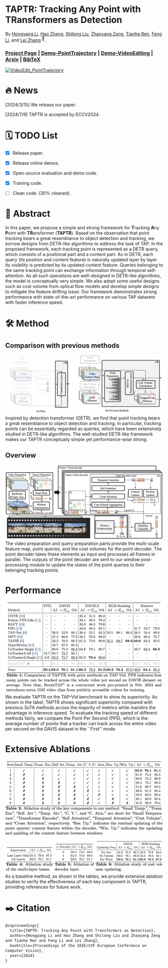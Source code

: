# TAPTR: **T**racking **A**ny **P**oint with **TR**ansformers as Detection

By [Hongyang Li](https://scholar.google.com.hk/citations?view_op=list_works&hl=zh-CN&user=zdgHNmkAAAAJ&gmla=AMpAcmTJNHoetv6zgfzZkIRcYsFr0UkGGDyl5tAp5etuBqhz3lzYZCQrVDot02xVQ1XTbnMS1fPdAfe0-2--aTXOtewokjyShNLOQQyyhtkolwaz0hvENZpi-pJ-Wg), [Hao Zhang](https://scholar.google.com/citations?user=B8hPxMQAAAAJ&hl=zh-CN), [Shilong Liu](https://scholar.google.com/citations?hl=zh-CN&user=nkSVY3MAAAAJ), [Zhaoyang Zeng](https://scholar.google.com.hk/citations?user=U_cvvUwAAAAJ&hl=zh-CN&oi=sra), [Tianhe Ren](https://scholar.google.com.hk/citations?user=cW4ILs0AAAAJ&hl=zh-CN&oi=sra), [Feng Li](https://scholar.google.com.hk/citations?user=ybRe9GcAAAAJ&hl=zh-CN&oi=sra), and [Lei Zhang](https://scholar.google.com/citations?hl=zh-CN&user=fIlGZToAAAAJ) <sup>:email:</sup>.

### [Project Page](https://taptr.github.io) | [Demo-PointTrajectory](https://taptr-trajectory.deepdataspace.com) | [Demo-VideoEditing](https://taptr-videoediting.deepdataspace.com) | [Arxiv](xxx) | [BibTeX](#citing-taptr)
[![VideoEdit_PointTrajectory](assets/combine_video_coverimage.png)](https://github.com/IDEA-Research/TAPTR/assets/89394032/036503fe-bb4c-4804-affc-c606fd93878f)

# :fire: News
[2024/3/15] We release our paper.

[2024/7/9] TAPTR is accepted by ECCV2024.


# :spiral_calendar: TODO List
- [x] Release paper.
- [x] Release online demos.
- [x] Open-source evaluation and demo code.
- [x] Training code.
- [ ] Clean code. (30% cleaned).


# :scroll: Abstract
In this paper, we propose a simple and strong framework for **T**racking **A**ny **P**oint with **TR**ansformer (**TAPTR**). Based on the observation that point tracking bears a great resemblance to object detection and tracking, we borrow designs from DETR-like algorithms to address the task of TAP. In the proposed framework, each tracking point is represented as a DETR query, which consists of a positional part and a content part. As in DETR, each query (its position and content feature) is naturally updated layer by layer. Its visibility is predicted by its updated content feature. Queries belonging to the same tracking point can exchange information through temporal self-attention. As all such operations are well-designed in DETR-like algorithms, the model is conceptually very simple.  We also adopt some useful designs such as cost volume from optical flow models and develop simple designs to mitigate the feature drifting issue. Our framework demonstrates strong performance with state-of-the-art performance on various TAP datasets with faster inference speed. 


# :hammer_and_wrench: Method
## Comparison with previous methods
<img src="assets/comparison.png">
Inspired by detection transformer (DETR), we find that point tracking bears a great resemblance to object detection and tracking. In particular, tracking points can be essentially regarded as queries, which have been extensively studied in DETR-like algorithms.
The well-studied DETR-like framework makes our TAPTR conceptually simple yet performance-wise strong. 

## Overview
<img src="assets/overview.png">
The video preparation and query preparation parts provide the multi-scale feature map, point queries, and the cost volumes for the point decoder. The point decoder takes these elements as input and processes all frames in parallel. The outputs of the point decoder are sent to our window post-processing module to update the states of the point queries to their belonging tracking points.

# Performance
<img src="assets/performance.png">
We evaluate TAPTR on the TAP-Vid benchmark to show its superiority. As shown in the tabel, TAPTR shows significant superiority compared with previous SoTA methods across the majority of metrics while maintins the advantage in inference speed.
To evaluate the tracking speed of different methods fairly, we compare the Point Per Second (PPS), which is the average number of points that a tracker can track across the entire video per second on the DAVIS dataset in the ``First'' mode.


# Extensive Ablations
<img src="assets/ablation1.png">
<img src="assets/ablation2.png">
As a baseline method, as shown in the tables, we provide extensive ablation studies to verify the effectiveness of each key component in TAPTR, providing references for future work.

# :black_nib: Citation

```
@inproceedings{
  title={TAPTR: Tracking Any Point with Transformers as Detection},
  author={Hongyang Li and Hao Zhang and Shilong Liu and Zhaoyang Zeng and Tianhe Ren and Feng Li and Lei Zhang},
  booktitle={Proceedings of the IEEE/CVF European Conference on Computer Vision},
  year={2024}
}
```